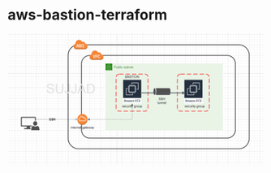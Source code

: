 # aws-bastion-terraform
![alt tag](https://github.com/sujjadshaik/aws-bastion/blob/ecc802e2b0c9d17a547e0394e523461382b08b06/bastion.PNG)
